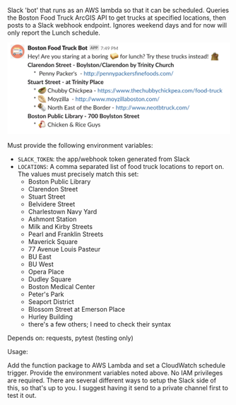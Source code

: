 Slack 'bot' that runs as an AWS lambda so that it can be scheduled.
Queries the Boston Food Truck ArcGIS API to get trucks at specified locations, then posts to a Slack webhook endpoint.
Ignores weekend days and for now will only report the Lunch schedule.

![Sample output from slack channel](https://raw.githubusercontent.com/zswanson/boston-food-truck-lambda/master/images/sample.png "Sample Slack Output")

Must provide the following environment variables:
* `SLACK_TOKEN`: the app/webhook token generated from Slack
* `LOCATIONS`: A comma separated list of food truck locations to report on. The values must precisely match this set:
    * Boston Public Library
    * Clarendon Street
    * Stuart Street
    * Belvidere Street
    * Charlestown Navy Yard
    * Ashmont Station
    * Milk and Kirby Streets
    * Pearl and Franklin Streets
    * Maverick Square
    * 77 Avenue Louis Pasteur
    * BU East
    * BU West
    * Opera Place
    * Dudley Square
    * Boston Medical Center
    * Peter's Park
    * Seaport District
    * Blossom Street at Emerson Place
    * Hurley Building
    * there's a few others; I need to check their syntax

Depends on: requests, pytest (testing only)

Usage:

Add the function package to AWS Lambda and set a CloudWatch schedule trigger. Provide the environment variables noted above. No IAM privileges are required. There are several different ways to setup the Slack side of this, so that's up to you. I suggest having it send to a private channel first to test it out.
